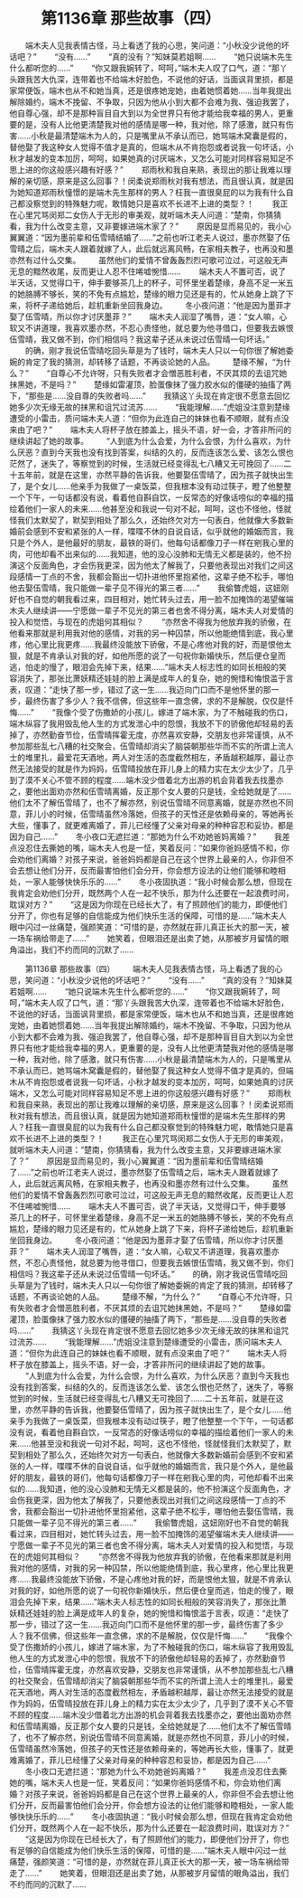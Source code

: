 # 　　第1136章 那些故事（四）
　　端木夫人见我表情古怪，马上看透了我的心思，笑问道：“小秋没少说他的坏话吧？”
　　“没有……”
　　“真的没有？”知妹莫若姐啊……
　　“她只说端木先生什么都听您的……”
　　“你又跟我婉转了，呵呵，”端木夫人叹了口气，道：“那丫头跟我苦大仇深，连带着也不给端木好脸色，不说他的好话，当面讽背里损，都是家常便饭，端木也从不和她当真，还是很疼她宠她，由着她惯着她……当年我提出解除婚约，端木不挽留、不争取，只因为他从小到大都不会难为我、强迫我罢了，他自尊心强，却不是那种盲目自大到以为全世界只有他才能给我幸福的男人，更重要的是，没有人比他更清楚我对他的感情是哪一种，我对他，除了感激，就只有伤害……小秋是最清楚端木为人的，只是嘴里从不承认而已，她骂端木窝囊是假的，替他娶了我这种女人觉得不值才是真的，但端木从不肯抱怨或者说我一句坏话，小秋才越发的变本加厉，呵呵，如果她真的讨厌端木，又怎么可能对同样容易知足不思上进的你这般感兴趣有好感？”
　　郑雨秋和我自来熟，表现出的那让我难以理解的亲切感，原来是这么回事？！闵柔说郑雨秋对我有想法，而且很认真，就是因为她知道郑雨秋憧憬的是端木先生那样的男人？枉我一直很臭屁的以为我有什么自己都没察觉到的特殊魅力呢，敢情她只是喜欢不长进不上进的类型？！
　　我正在心里咒骂闵郑二女伤人于无形的审美观，就听端木夫人问道：“楚南，你猜猜看，我为什么改变主意，又非要嫁进端木家了？”
　　原因是显而易见的，我小心翼翼道：“因为墨前辈和伍雪晴结婚了……”之前也听江老夫人说过，墨亦然娶了伍雪晴之后，端木夫人跟着就嫁了人，此后就远离风畅，在家相夫教子，也再没和墨亦然有过什么交集。
　　虽然他们的爱情不曾轰轰烈烈可歌可泣过，可这般无声无息的黯然收尾，反而更让人忍不住唏嘘惋惜……
　　端木夫人不置可否，说了半天话，又觉得口干，伸手要够茶几上的杯子，可怀里坐着楚缘，身高不足一米五的她胳膊不够长，笑的不免有点尴尬，楚缘的眼力见还是有的，忙从她身上跳了下来，将杯子递给她后，趁机重新坐回我身边。
　　冬小夜问道：“他是因为墨菲才娶了伍雪晴，所以你才讨厌墨菲？”
　　端木夫人润湿了嘴唇，道：“女人嘛，心软又不讲道理，我喜欢墨亦然，不忍心责怪他，就总要为他寻借口，但要我去嫉恨伍雪晴，我又做不到，你们相信吗？我这辈子还从未说过伍雪晴一句坏话。”
　　的确，刚才我说伍雪晴吃回头草是为了钱时，端木夫人只以一句你很了解她委婉的肯定了我的猜测，却转移了话题，不再谈论她的人品。
　　楚缘不解，“为什么？”
　　“自尊心不允许呀，只有失败者才会憎恶胜利者，不厌其烦的去诅咒她抹黑她，不是吗？”
　　楚缘如雷灌顶，脸蛋像抹了强力胶水似的僵硬的抽搐了两下，“那些是……没自尊的失败者吗……”
　　我猜这丫头现在肯定很不愿意去回忆她多少次无缘无故的抹黑和诅咒过流苏……
　　“我能理解……”虎姐没注意到楚缘遭受的小雷击，质问端木夫人道：“但你为此连自己的妹妹也看不顺眼，就有点没来由了吧？”
　　端木夫人将杯子放在膝盖上，摇头不语，好一会，才答非所问的继续讲起了她的故事。
　　“人到底为什么会爱，为什么会恨，为什么喜欢，为什么厌恶？直到今天我也没有找到答案，纠结的久的，反而连该怎么爱、该怎么恨也茫然了，迷失了，等察觉到的时候，生活就已经变得乱七八糟又无可挽回了……二十五年前，就是在这里，亦然平静的告诉我，他要娶伍雪晴了，因为孩子就快出生了，是个女儿……他亲手为我做了一桌饭菜，但我根本没有动过筷子，瞪了他整整一个下午，一句话都没有说，看着他自斟自饮，一反常态的好像话唠似的幸福的描绘着他们一家人的未来……他甚至没和我说一句对不起，呵呵，这也不怪他，怪就怪我们太默契了，默契到相处了那么久，还始终欠对方一句表白，他就像大多数新婚前会感到不安和紧张的人一样，喋喋不休的自说自话，似乎就他的婚姻而言，我只是个外人，是他最好的朋友，最铁的哥们，他每句话都像刀子一样在剜我心里的肉，可他却看不出来似的……我知道，他的没心没肺和无情无义都是装的，他不扮演这个反面角色，才会伤我更深，因为他太了解我了，只要他表现出对我们之间这段感情一丁点的不舍，我都会豁出一切扑进他怀里抱紧他，这辈子绝不松手，哪怕他去娶伍雪晴，我只能做一辈子见不得光的第三者……”
　　我偷瞥虎姐，这妞刚好也不自觉的朝我看过来，四目相对，她忙转头过去，用一脸不加掩饰的渴望催端木夫人继续讲——宁愿做一辈子不见光的第三者也舍不得分离，端木夫人对爱情的投入和觉悟，与现在的虎姐何其相似？
　　“亦然舍不得我为他放弃我的骄傲，在他看来那就是利用我对他的感情，对我的另一种囚禁，所以他能绝情到底，我心里疼，他心里比我更疼……我最终没能放下骄傲，不是心疼他对我的好，而是恨他太狠，就是不肯承认对我的好，如他所愿的说了一句祝你新婚快乐，然后便仓皇而逃，怕走的慢了，眼泪会先掉下来，结果……”端木夫人标志性的如同长相般的笑容消失了，那张比萧妖精还娃娃的脸上满是成年人的复杂，她的惋惜和悔恨滥于言表，叹道：“走快了那一步，错过了这一生……我迈向门口而不是他怀里的那一步，最终伤害了多少人？我不信佛，但这些年一直念佛，求的不是解脱，仅仅是忏悔……”
　　“我像个受了伤撒娇的小孩儿，嫁进了端木家，为了不触碰我的伤口，端木纵容了我用毁乱他人生的方式发泄心中的怨恨，我放不下的骄傲他却轻易的丢掉了，亦然勤奋节俭，伍雪晴挥霍无度，亦然喜欢安静，交朋友也非常谨慎，从不参加那些乱七八糟的社交聚会，伍雪晴却消尖了脑袋朝那些华而不实的所谓上流人士的堆里扎，最爱花天酒地，两人对生活的态度截然相左，矛盾越积越厚，最让亦然无法接受的就是作为妈妈，伍雪晴投放在菲儿身上的精力实在太少太少了，几乎到了漠不关心不管不顾的程度……端木没少借着北方出游的机会背着我去找墨亦之，要他出面劝亦然和伍雪晴离婚，反正那个女人要的只是钱，全给她就是了……他们太不了解伍雪晴了，也不了解亦然，别说伍雪晴不同意离婚，就是亦然也不同意，菲儿小的时候，伍雪晴虽然冷落她，但孩子的天性还是依赖母亲的，等她再长大些，懂事了，就更难离婚了，菲儿已经懂了父亲对母亲的种种容忍和妥协，都是因为自己……”
　　冬小夜口无遮拦道：“那她为什么不劝她爸妈离婚？”
　　我差点没忍住去撕她的嘴，端木夫人也是一怔，笑着反问：“如果你爸妈感情不和，你会劝他们离婚？对孩子来说，爸爸妈妈都是自己在这个世界上最亲的人，你非但不会去想让他们分开，反而最害怕他们会分开，你会想方设法的让他们能够和睦相处，一家人能够快快乐乐的……”
　　冬小夜固执道：“我小时候会那么想，但现在我肯定会劝他们分开，既然两个人在一起不快乐，那为什么还要在一起浪费时间，耽误对方？”
　　“这是因为你现在已经长大了，有了照顾他们的能力，即便他们分开了，你也有足够的自信能成为他们快乐生活的保障，可惜的是……”端木夫人眼中闪过一丝痛楚，强颜笑道：“可惜的是，亦然就在菲儿真正长大的那一天，被一场车祸给带走了……”
　　她笑着，但眼泪还是出卖了她，从那被岁月留情的眼角溢出，我们不约而同的沉默了……

　　第1136章 那些故事（四）
　　端木夫人见我表情古怪，马上看透了我的心思，笑问道：“小秋没少说他的坏话吧？”
　　“没有……”
　　“真的没有？”知妹莫若姐啊……
　　“她只说端木先生什么都听您的……”
　　“你又跟我婉转了，呵呵，”端木夫人叹了口气，道：“那丫头跟我苦大仇深，连带着也不给端木好脸色，不说他的好话，当面讽背里损，都是家常便饭，端木也从不和她当真，还是很疼她宠她，由着她惯着她……当年我提出解除婚约，端木不挽留、不争取，只因为他从小到大都不会难为我、强迫我罢了，他自尊心强，却不是那种盲目自大到以为全世界只有他才能给我幸福的男人，更重要的是，没有人比他更清楚我对他的感情是哪一种，我对他，除了感激，就只有伤害……小秋是最清楚端木为人的，只是嘴里从不承认而已，她骂端木窝囊是假的，替他娶了我这种女人觉得不值才是真的，但端木从不肯抱怨或者说我一句坏话，小秋才越发的变本加厉，呵呵，如果她真的讨厌端木，又怎么可能对同样容易知足不思上进的你这般感兴趣有好感？”
　　郑雨秋和我自来熟，表现出的那让我难以理解的亲切感，原来是这么回事？！闵柔说郑雨秋对我有想法，而且很认真，就是因为她知道郑雨秋憧憬的是端木先生那样的男人？枉我一直很臭屁的以为我有什么自己都没察觉到的特殊魅力呢，敢情她只是喜欢不长进不上进的类型？！
　　我正在心里咒骂闵郑二女伤人于无形的审美观，就听端木夫人问道：“楚南，你猜猜看，我为什么改变主意，又非要嫁进端木家了？”
　　原因是显而易见的，我小心翼翼道：“因为墨前辈和伍雪晴结婚了……”之前也听江老夫人说过，墨亦然娶了伍雪晴之后，端木夫人跟着就嫁了人，此后就远离风畅，在家相夫教子，也再没和墨亦然有过什么交集。
　　虽然他们的爱情不曾轰轰烈烈可歌可泣过，可这般无声无息的黯然收尾，反而更让人忍不住唏嘘惋惜……
　　端木夫人不置可否，说了半天话，又觉得口干，伸手要够茶几上的杯子，可怀里坐着楚缘，身高不足一米五的她胳膊不够长，笑的不免有点尴尬，楚缘的眼力见还是有的，忙从她身上跳了下来，将杯子递给她后，趁机重新坐回我身边。
　　冬小夜问道：“他是因为墨菲才娶了伍雪晴，所以你才讨厌墨菲？”
　　端木夫人润湿了嘴唇，道：“女人嘛，心软又不讲道理，我喜欢墨亦然，不忍心责怪他，就总要为他寻借口，但要我去嫉恨伍雪晴，我又做不到，你们相信吗？我这辈子还从未说过伍雪晴一句坏话。”
　　的确，刚才我说伍雪晴吃回头草是为了钱时，端木夫人只以一句你很了解她委婉的肯定了我的猜测，却转移了话题，不再谈论她的人品。
　　楚缘不解，“为什么？”
　　“自尊心不允许呀，只有失败者才会憎恶胜利者，不厌其烦的去诅咒她抹黑她，不是吗？”
　　楚缘如雷灌顶，脸蛋像抹了强力胶水似的僵硬的抽搐了两下，“那些是……没自尊的失败者吗……”
　　我猜这丫头现在肯定很不愿意去回忆她多少次无缘无故的抹黑和诅咒过流苏……
　　“我能理解……”虎姐没注意到楚缘遭受的小雷击，质问端木夫人道：“但你为此连自己的妹妹也看不顺眼，就有点没来由了吧？”
　　端木夫人将杯子放在膝盖上，摇头不语，好一会，才答非所问的继续讲起了她的故事。
　　“人到底为什么会爱，为什么会恨，为什么喜欢，为什么厌恶？直到今天我也没有找到答案，纠结的久的，反而连该怎么爱、该怎么恨也茫然了，迷失了，等察觉到的时候，生活就已经变得乱七八糟又无可挽回了……二十五年前，就是在这里，亦然平静的告诉我，他要娶伍雪晴了，因为孩子就快出生了，是个女儿……他亲手为我做了一桌饭菜，但我根本没有动过筷子，瞪了他整整一个下午，一句话都没有说，看着他自斟自饮，一反常态的好像话唠似的幸福的描绘着他们一家人的未来……他甚至没和我说一句对不起，呵呵，这也不怪他，怪就怪我们太默契了，默契到相处了那么久，还始终欠对方一句表白，他就像大多数新婚前会感到不安和紧张的人一样，喋喋不休的自说自话，似乎就他的婚姻而言，我只是个外人，是他最好的朋友，最铁的哥们，他每句话都像刀子一样在剜我心里的肉，可他却看不出来似的……我知道，他的没心没肺和无情无义都是装的，他不扮演这个反面角色，才会伤我更深，因为他太了解我了，只要他表现出对我们之间这段感情一丁点的不舍，我都会豁出一切扑进他怀里抱紧他，这辈子绝不松手，哪怕他去娶伍雪晴，我只能做一辈子见不得光的第三者……”
　　我偷瞥虎姐，这妞刚好也不自觉的朝我看过来，四目相对，她忙转头过去，用一脸不加掩饰的渴望催端木夫人继续讲——宁愿做一辈子不见光的第三者也舍不得分离，端木夫人对爱情的投入和觉悟，与现在的虎姐何其相似？
　　“亦然舍不得我为他放弃我的骄傲，在他看来那就是利用我对他的感情，对我的另一种囚禁，所以他能绝情到底，我心里疼，他心里比我更疼……我最终没能放下骄傲，不是心疼他对我的好，而是恨他太狠，就是不肯承认对我的好，如他所愿的说了一句祝你新婚快乐，然后便仓皇而逃，怕走的慢了，眼泪会先掉下来，结果……”端木夫人标志性的如同长相般的笑容消失了，那张比萧妖精还娃娃的脸上满是成年人的复杂，她的惋惜和悔恨滥于言表，叹道：“走快了那一步，错过了这一生……我迈向门口而不是他怀里的那一步，最终伤害了多少人？我不信佛，但这些年一直念佛，求的不是解脱，仅仅是忏悔……”
　　“我像个受了伤撒娇的小孩儿，嫁进了端木家，为了不触碰我的伤口，端木纵容了我用毁乱他人生的方式发泄心中的怨恨，我放不下的骄傲他却轻易的丢掉了，亦然勤奋节俭，伍雪晴挥霍无度，亦然喜欢安静，交朋友也非常谨慎，从不参加那些乱七八糟的社交聚会，伍雪晴却消尖了脑袋朝那些华而不实的所谓上流人士的堆里扎，最爱花天酒地，两人对生活的态度截然相左，矛盾越积越厚，最让亦然无法接受的就是作为妈妈，伍雪晴投放在菲儿身上的精力实在太少太少了，几乎到了漠不关心不管不顾的程度……端木没少借着北方出游的机会背着我去找墨亦之，要他出面劝亦然和伍雪晴离婚，反正那个女人要的只是钱，全给她就是了……他们太不了解伍雪晴了，也不了解亦然，别说伍雪晴不同意离婚，就是亦然也不同意，菲儿小的时候，伍雪晴虽然冷落她，但孩子的天性还是依赖母亲的，等她再长大些，懂事了，就更难离婚了，菲儿已经懂了父亲对母亲的种种容忍和妥协，都是因为自己……”
　　冬小夜口无遮拦道：“那她为什么不劝她爸妈离婚？”
　　我差点没忍住去撕她的嘴，端木夫人也是一怔，笑着反问：“如果你爸妈感情不和，你会劝他们离婚？对孩子来说，爸爸妈妈都是自己在这个世界上最亲的人，你非但不会去想让他们分开，反而最害怕他们会分开，你会想方设法的让他们能够和睦相处，一家人能够快快乐乐的……”
　　冬小夜固执道：“我小时候会那么想，但现在我肯定会劝他们分开，既然两个人在一起不快乐，那为什么还要在一起浪费时间，耽误对方？”
　　“这是因为你现在已经长大了，有了照顾他们的能力，即便他们分开了，你也有足够的自信能成为他们快乐生活的保障，可惜的是……”端木夫人眼中闪过一丝痛楚，强颜笑道：“可惜的是，亦然就在菲儿真正长大的那一天，被一场车祸给带走了……”
　　她笑着，但眼泪还是出卖了她，从那被岁月留情的眼角溢出，我们不约而同的沉默了……
